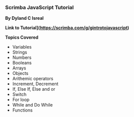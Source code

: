 ### Scrimba JavaScript Tutorial

**By Dyland C Isreal**

**Link to Tutorial](https://scrimba.com/g/gintrotojavascript)**

**Topics Covered**

- Variables
- Strings
- Numbers
- Booleans
- Arrays 
- Objects
- Arithemic operators
- Increment, Decrement
- If, Else If, Else and or
- Switch
- For loop
- While and Do While
- Functions

